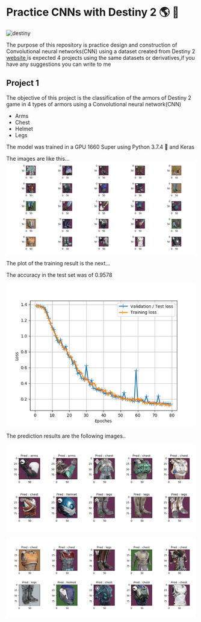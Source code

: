 # Practice CNNs with Destiny 2 :earth_americas: :milky_way:
![destiny](https://cdn.cloudflare.steamstatic.com/steam/apps/1085660/header.jpg?t=1597766539)

The purpose of this repository is practice design and construction of Convolutional neural networks(CNN) using a dataset created from Destiny 2 [website
](https://data.destinysets.com/) is expected 4 projects using the same datasets or derivatives,if you have any suggestions you can write to me

## Project 1
The objective of this project is the classification of the armors of Destiny 2 game in 4 types of armors using a Convolutional neural network(CNN)
* Arms
* Chest
* Helmet
* Legs

The model was trained in a GPU 1660 Super using Python 3.7.4 :snake: and Keras

The images are like this...
![Examples](https://github.com/Wolfteinter/Practice-CNNs-with-Destiny2/blob/master/Project%201/images/Explication.png)

The plot of the training result is the next...

The accuracy in the test set was of 0.9578

![plot](https://github.com/Wolfteinter/Practice-CNNs-with-Destiny2/blob/master/Project%201/images/loss_plot.png)

The prediction results are the following images..

![res1](https://github.com/Wolfteinter/Practice-CNNs-with-Destiny2/blob/master/Project%201/images/res1.png)

![res2](https://github.com/Wolfteinter/Practice-CNNs-with-Destiny2/blob/master/Project%201/images/res2.png)
